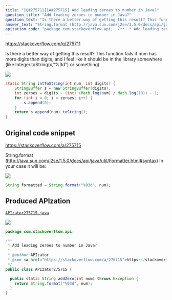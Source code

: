 ```yaml
---
title: "[Q#275711][A#275715] Add leading zeroes to number in Java?"
question_title: "Add leading zeroes to number in Java?"
question_text: "Is there a better way of getting this result? This function fails if num has more digits than digits, and I feel like it should be in the library somewhere (like Integer.toString(x,\"%3d\") or something)"
answer_text: "String.format (http://java.sun.com/j2se/1.5.0/docs/api/java/util/Formatter.html#syntax) In your case it will be:"
apization_code: "package com.stackoverflow.api;  /**  * Add leading zeroes to number in Java?  *  * @author APIzator  * @see <a href=\"https://stackoverflow.com/a/275715\">https://stackoverflow.com/a/275715</a>  */ public class APIzator275715 {    public static String addZero(int num) throws Exception {     return String.format(\"%03d\", num);   } }"
---
```


https://stackoverflow.com/q/275711

Is there a better way of getting this result? This function fails if num has more digits than digits, and I feel like it should be in the library somewhere (like Integer.toString(x,&quot;%3d&quot;) or something)


<div class="code-logo"><img src="/stackoverflow.png" /></div>

```java
static String intToString(int num, int digits) {
    StringBuffer s = new StringBuffer(digits);
    int zeroes = digits - (int) (Math.log(num) / Math.log(10)) - 1; 
    for (int i = 0; i < zeroes; i++) {
        s.append(0);
    }
    return s.append(num).toString();
}
```


## Original code snippet

https://stackoverflow.com/a/275715

String.format (http://java.sun.com/j2se/1.5.0/docs/api/java/util/Formatter.html#syntax)
In your case it will be:

<div class="code-logo"><img src="/stackoverflow.png" /></div>

```java
String formatted = String.format("%03d", num);
```

## Produced APIzation

[`APIzator275715.java`](https://github.com/pasqualesalza/apization/raw/main/data/search/APIzator275715.java)

<div class="code-logo"><img src="/apizator.png" /></div>

```java
package com.stackoverflow.api;

/**
 * Add leading zeroes to number in Java?
 *
 * @author APIzator
 * @see <a href="https://stackoverflow.com/a/275715">https://stackoverflow.com/a/275715</a>
 */
public class APIzator275715 {

  public static String addZero(int num) throws Exception {
    return String.format("%03d", num);
  }
}

```